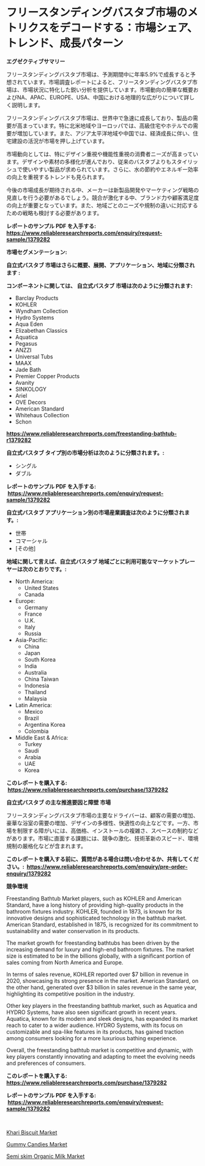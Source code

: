 <p><h1>フリースタンディングバスタブ市場のメトリクスをデコードする：市場シェア、トレンド、成長パターン</h1></p><p><strong>エグゼクティブサマリー</strong></p>
<p><p>フリースタンディングバスタブ市場は、予測期間中に年率5.9%で成長すると予想されています。市場調査レポートによると、フリースタンディングバスタブ市場は、市場状況に特化した鋭い分析を提供しています。市場動向の簡単な概要およびNA、APAC、EUROPE、USA、中国における地理的な広がりについて詳しく説明します。</p><p>フリースタンディングバスタブ市場は、世界中で急速に成長しており、製品の需要が高まっています。特に北米地域やヨーロッパでは、高級住宅やホテルでの需要が増加しています。また、アジア太平洋地域や中国では、経済成長に伴い、住宅建設の活況が市場を押し上げています。</p><p>市場動向としては、特にデザイン重視や機能性重視の消費者ニーズが高まっています。デザインや素材の多様化が進んでおり、従来のバスタブよりもスタイリッシュで使いやすい製品が求められています。さらに、水の節約やエネルギー効率の向上を重視するトレンドも見られます。</p><p>今後の市場成長が期待される中、メーカーは新製品開発やマーケティング戦略の見直しを行う必要があるでしょう。競合が激化する中、ブランド力や顧客満足度の向上が重要となっています。また、地域ごとのニーズや規制の違いに対応するための戦略も検討する必要があります。</p></p>
<p><strong>レポートのサンプル PDF を入手する: <a href="https://www.reliableresearchreports.com/enquiry/request-sample/1379282">https://www.reliableresearchreports.com/enquiry/request-sample/1379282</a></strong></p>
<p><strong>市場セグメンテーション:</strong></p>
<p><strong> 自立式バスタブ 市場はさらに概要、展開、アプリケーション、地域に分類されます :</strong></p>
<p><strong>コンポーネントに関しては、 自立式バスタブ 市場は次のように分類されます: &nbsp;</strong></p>
<p><ul><li>Barclay Products</li><li>KOHLER</li><li>Wyndham Collection</li><li>Hydro Systems</li><li>Aqua Eden</li><li>Elizabethan Classics</li><li>Aquatica</li><li>Pegasus</li><li>ANZZI</li><li>Universal Tubs</li><li>MAAX</li><li>Jade Bath</li><li>Premier Copper Products</li><li>Avanity</li><li>SINKOLOGY</li><li>Ariel</li><li>OVE Decors</li><li>American Standard</li><li>Whitehaus Collection</li><li>Schon</li></ul></p>
<p><strong><a href="https://www.reliableresearchreports.com/freestanding-bathtub-r1379282">https://www.reliableresearchreports.com/freestanding-bathtub-r1379282</a></strong></p>
<p><strong> 自立式バスタブ タイプ別の市場分析は次のように分類されます。:</strong></p>
<p><ul><li>シングル</li><li>ダブル</li></ul></p>
<p><strong>レポートのサンプル PDF を入手する: &nbsp;<a href="https://www.reliableresearchreports.com/enquiry/request-sample/1379282">https://www.reliableresearchreports.com/enquiry/request-sample/1379282</a></strong></p>
<p><strong> 自立式バスタブ アプリケーション別の市場産業調査は次のように分類されます。:</strong></p>
<p><ul><li>世帯</li><li>コマーシャル</li><li>[その他]</li></ul></p>
<p><strong>地域に関して言えば、自立式バスタブ 地域ごとに利用可能なマーケットプレーヤーは次のとおりです。:</strong></p>
<p><ul>
    <li>
        North America:
        <ul>
            <li>United States</li>
            <li>Canada</li>
        </ul>
    </li>
    <li>
        Europe:
        <ul>
            <li>Germany</li>
            <li>France</li>
            <li>U.K.</li>
            <li>Italy</li>
            <li>Russia</li>
        </ul>
    </li>
    <li>
        Asia-Pacific:
        <ul>
            <li>China</li>
            <li>Japan</li>
            <li>South Korea</li>
            <li>India</li>
            <li>Australia</li>
            <li>China Taiwan</li>
            <li>Indonesia</li>
            <li>Thailand</li>
            <li>Malaysia</li>
        </ul>
    </li>
    <li>
        Latin America:
        <ul>
            <li>Mexico</li>
            <li>Brazil</li>
            <li>Argentina Korea</li>
            <li>Colombia</li>
        </ul>
    </li>
    <li>
        Middle East & Africa:
        <ul>
            <li>Turkey</li>
            <li>Saudi</li>
            <li>Arabia</li>
            <li>UAE</li>
            <li>Korea</li>
        </ul>
    </li>
    </ul></p>
<p><strong>このレポートを購入する: &nbsp;<a href="https://www.reliableresearchreports.com/purchase/1379282">https://www.reliableresearchreports.com/purchase/1379282</a></strong></p>
<p><strong>自立式バスタブ の主な推進要因と障壁 市場</strong></p>
<p><p>フリースタンディングバスタブ市場の主要なドライバーは、顧客の需要の増加、豪華な浴室の需要の増加、デザインの多様性、快適性の向上などです。一方、市場を制限する障がいには、高価格、インストールの複雑さ、スペースの制約などがあります。市場に直面する課題には、競争の激化、技術革新のスピード、環境規制の厳格化などが含まれます。</p></p>
<p><strong>このレポートを購入する前に、質問がある場合は問い合わせるか、共有してください。:&nbsp; <a href="https://www.reliableresearchreports.com/enquiry/pre-order-enquiry/1379282">https://www.reliableresearchreports.com/enquiry/pre-order-enquiry/1379282</a></strong></p>
<p><strong>競争環境</strong></p>
<p><p>Freestanding Bathtub Market players, such as KOHLER and American Standard, have a long history of providing high-quality products in the bathroom fixtures industry. KOHLER, founded in 1873, is known for its innovative designs and sophisticated technology in the bathtub market. American Standard, established in 1875, is recognized for its commitment to sustainability and water conservation in its products.</p><p>The market growth for freestanding bathtubs has been driven by the increasing demand for luxury and high-end bathroom fixtures. The market size is estimated to be in the billions globally, with a significant portion of sales coming from North America and Europe.</p><p>In terms of sales revenue, KOHLER reported over $7 billion in revenue in 2020, showcasing its strong presence in the market. American Standard, on the other hand, generated over $3 billion in sales revenue in the same year, highlighting its competitive position in the industry.</p><p>Other key players in the freestanding bathtub market, such as Aquatica and HYDRO Systems, have also seen significant growth in recent years. Aquatica, known for its modern and sleek designs, has expanded its market reach to cater to a wider audience. HYDRO Systems, with its focus on customizable and spa-like features in its products, has gained traction among consumers looking for a more luxurious bathing experience.</p><p>Overall, the freestanding bathtub market is competitive and dynamic, with key players constantly innovating and adapting to meet the evolving needs and preferences of consumers.</p></p>
<p><strong>このレポートを購入する: &nbsp; <a href="https://www.reliableresearchreports.com/purchase/1379282">https://www.reliableresearchreports.com/purchase/1379282</a></strong></p>
<p><strong>レポートのサンプル PDF を入手する: &nbsp;<a href="https://www.reliableresearchreports.com/enquiry/request-sample/1379282">https://www.reliableresearchreports.com/enquiry/request-sample/1379282</a></strong><strong></strong></p>
<p>&nbsp;</p>
<p><p><a href="https://www.linkedin.com/pulse/decoding-khari-biscuit-market-metrics-share-trends-growth-patterns-kesue?trackingId=LWhyE%2F6BcDWEJBlroIXAYw%3D%3D">Khari Biscuit Market</a></p><p><a href="https://www.linkedin.com/pulse/gummy-candies-market-comprehensive-assessment-type-application-8fg5e?trackingId=L8Mrl2vCTPeJOzOuy2Em1g%3D%3D">Gummy Candies Market</a></p><p><a href="https://www.linkedin.com/pulse/semi-skim-organic-milk-market-size-outlook-forecast-2024-o4mbe?trackingId=uSwfeKDC82XIPOmhJvs0kw%3D%3D">Semi skim Organic Milk Market</a></p></p>